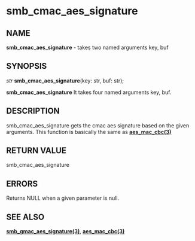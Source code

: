 # smb_cmac_aes_signature

## NAME

**smb_cmac_aes_signature** - takes two named arguments key, buf

## SYNOPSIS

*str* **smb_cmac_aes_signature**(key: str, buf: str);

**smb_cmac_aes_signature** It takes four named arguments key, buf.

## DESCRIPTION

smb_cmac_aes_signature gets the cmac aes signature based on the given arguments.
This function is basically the same as **[aes_mac_cbc(3)](aes_mac_cbc.md)**


## RETURN VALUE

smb_cmac_aes_signature

## ERRORS

Returns NULL when a given parameter is null.

## SEE ALSO

**[smb_gmac_aes_signature(3)](smb_gmac_aes_signature.md)**, **[aes_mac_cbc(3)](aes_mac_cbc.md)**
